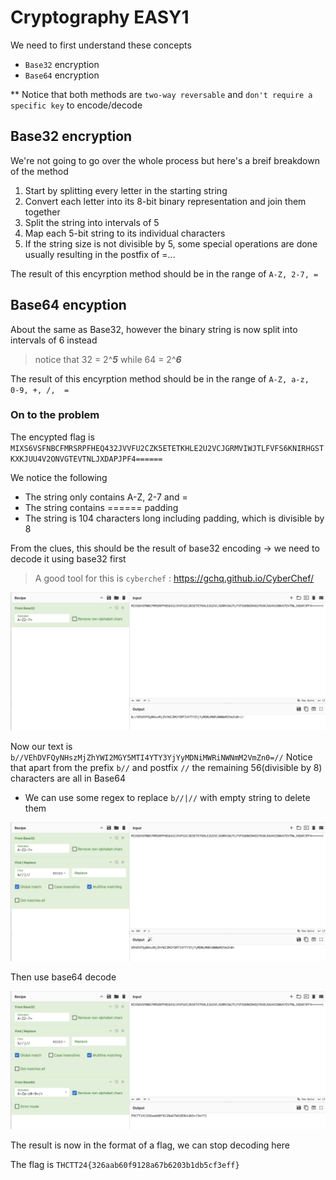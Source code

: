 # Cryptography EASY1
We need to first understand these concepts
- `Base32` encryption
- `Base64` encryption
  
** Notice that both methods are `two-way reversable` and `don't require a specific key` to encode/decode

## Base32 encryption
We're not going to go over the whole process but here's a breif breakdown of the method
1. Start by splitting every letter in the starting string
2. Convert each letter into its 8-bit binary representation and join them together
3. Split the string into intervals of 5
4. Map each 5-bit string to its individual characters
5. If the string size is not divisible by 5, some special operations are done usually resulting in the postfix of =...

The result of this encyrption method should be in the range of `A-Z, 2-7, =`

## Base64 encyption
About the same as Base32, however the binary string is now split into intervals of 6 instead
> notice that 32 = 2^***5*** while 64 = 2^***6***

The result of this encyrption method should be in the range of `A-Z, a-z,  0-9, +, /,  =`

### On to the problem
The encypted flag is `MIXS6VSFNBCFMRSRPFHEQ432JVVFU2CZK5ETETKHLE2U2VCJGRMVIWJTLFVFS6KNIRHGSTKXKJUU4V2ONVGTEVTNLJXDAPJPF4======`

We notice the following
- The string only contains A-Z, 2-7 and =
- The string contains ====== padding
- The string is 104 characters long including padding, which is divisible by 8

 From the clues, this should be the result of base32 encoding -> we need to decode it using base32 first
 > A good tool for this is `cyberchef` : https://gchq.github.io/CyberChef/
<img src="Screenshot 2567-12-14 at 21.19.46.png" alt="alt">

Now our text is `b//VEhDVFQyNHszMjZhYWI2MGY5MTI4YTY3YjYyMDNiMWRiNWNmM2VmZn0=//`
Notice that apart from the prefix `b//` and postfix `//` the remaining 56(divisible by 8) characters are all in Base64

- We can use some regex to replace `b//|//` with empty string to delete them

<img src="Screenshot 2567-12-14 at 21.25.00.png" alt="alt">

Then use base64 decode

<img src="Screenshot 2567-12-14 at 21.25.06.png" alt="alt">

The result is now in the format of a flag, we can stop decoding here

The flag is `THCTT24{326aab60f9128a67b6203b1db5cf3eff}`
